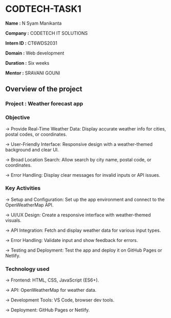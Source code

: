 # CODTECH-TASK1
**Name      :** N Syam Manikanta

**Company   :** CODETECH IT SOLUTIONS

**Intern ID :** CT6WDS2031

**Domain    :** Web development

**Duration  :** Six weeks

**Mentor    :** SRAVANI GOUNI


## Overview of the project 

### Project : Weather forecast app

### Objective

-> Provide Real-Time Weather Data: Display accurate weather info for cities, postal codes, or coordinates.

-> User-Friendly Interface: Responsive design with a weather-themed background and clear UI.

-> Broad Location Search: Allow search by city name, postal code, or coordinates.

-> Error Handling: Display clear messages for invalid inputs or API issues.

### Key Activities

-> Setup and Configuration: Set up the app environment and connect to the OpenWeatherMap API.

-> UI/UX Design: Create a responsive interface with weather-themed visuals.

-> API Integration: Fetch and display weather data for various input types.

-> Error Handling: Validate input and show feedback for errors.

-> Testing and Deployment: Test the app and deploy it on GitHub Pages or Netlify.

### Technology used

-> Frontend: HTML, CSS, JavaScript (ES6+).

-> API: OpenWeatherMap for weather data.

-> Development Tools: VS Code, browser dev tools.

-> Deployment: GitHub Pages or Netlify.
